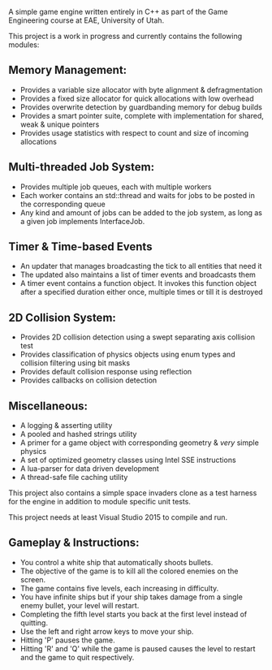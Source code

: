 A simple game engine written entirely in C++ as part of the Game Engineering course at EAE, University of Utah.

This project is a work in progress and currently contains the following modules:

Memory Management:
------------------
- Provides a variable size allocator with byte alignment & defragmentation
- Provides a fixed size allocator for quick allocations with low overhead
- Provides overwrite detection by guardbanding memory for debug builds
- Provides a smart pointer suite, complete with implementation for shared, weak & unique pointers
- Provides usage statistics with respect to count and size of incoming allocations

Multi-threaded Job System:
--------------------------
- Provides multiple job queues, each with multiple workers
- Each worker contains an std::thread and waits for jobs to be posted in the corresponding queue
- Any kind and amount of jobs can be added to the job system, as long as a given job implements InterfaceJob.

Timer & Time-based Events
-------------------------
- An updater that manages broadcasting the tick to all entities that need it
- The updated also maintains a list of timer events and broadcasts them
- A timer event contains a function object. It invokes this function object after a specified duration either once, multiple times or till it is destroyed

2D Collision System:
--------------------
- Provides 2D collision detection using a swept separating axis collision test
- Provides classification of physics objects using enum types and collision filtering using bit masks
- Provides default collision response using reflection
- Provides callbacks on collision detection

Miscellaneous:
--------------
- A logging & asserting utility
- A pooled and hashed strings utility
- A primer for a game object with corresponding geometry & *very* simple physics
- A set of optimized geometry classes using Intel SSE instructions
- A lua-parser for data driven development
- A thread-safe file caching utility

This project also contains a simple space invaders clone as a test harness for the engine in addition to module specific unit tests.

This project needs at least Visual Studio 2015 to compile and run.

Gameplay & Instructions:
------------------------
- You control a white ship that automatically shoots bullets.
- The objective of the game is to kill all the colored enemies on the screen.
- The game contains five levels, each increasing in difficulty.
- You have infinite ships but if your ship takes damage from a single enemy bullet, your level will restart.
- Completing the fifth level starts you back at the first level instead of quitting.
- Use the left and right arrow keys to move your ship.
- Hitting 'P' pauses the game.
- Hitting 'R' and 'Q' while the game is paused causes the level to restart and the game to quit respectively.